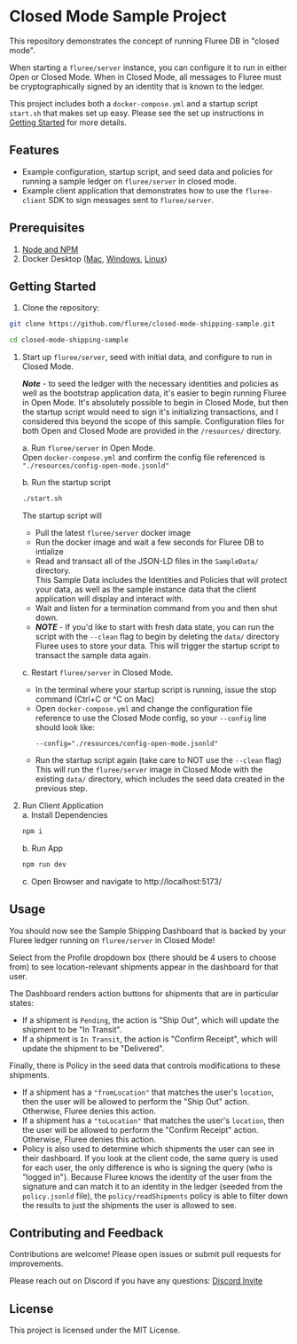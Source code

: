 # Closed Mode Sample Project

This repository demonstrates the concept of running Fluree DB in "closed mode". 

When starting a `fluree/server` instance, you can configure it to run in either Open or Closed Mode.
When in Closed Mode, all messages to Fluree must be cryptographically signed by an identity that is known to the ledger.

This project includes both a `docker-compose.yml` and a startup script `start.sh` that makes set up easy.
Please see the set up instructions in [Getting Started](#getting-started) for more details.

## Features

- Example configuration, startup script, and seed data and policies for running a sample ledger on `fluree/server` in closed mode.
- Example client application that demonstrates how to use the `fluree-client` SDK to sign messages sent to `fluree/server`.

## Prerequisites
1. [Node and NPM](https://nodejs.org/en/download)
2. Docker Desktop ([Mac](https://docs.docker.com/desktop/setup/install/mac-install/), [Windows](https://docs.docker.com/desktop/setup/install/windows-install/), [Linux](https://docs.docker.com/desktop/setup/install/linux/))

## Getting Started

1. Clone the repository:
  ```bash
  git clone https://github.com/fluree/closed-mode-shipping-sample.git
  ```
  ```bash
  cd closed-mode-shipping-sample
  ```

1. Start up `fluree/server`, seed with initial data, and configure to run in Closed Mode.   
   
   ***Note*** - to seed the ledger with the necessary identities and policies as well as the bootstrap application data, it's easier to begin running Fluree in Open Mode. It's absolutely possible to begin in Closed Mode, but then the startup script would need to sign it's initializing transactions, and I considered this beyond the scope of this sample.  Configuration files for both Open and Closed Mode are provided in the `/resources/` directory. 

   a. Run `fluree/server` in Open Mode.  
   Open `docker-compose.yml` and confirm the config file referenced is `"./resources/config-open-mode.jsonld"`  

   b. Run the startup script 
   ```bash
   ./start.sh
   ```
    The startup script will
      - Pull the latest `fluree/server` docker image
      - Run the docker image and wait a few seconds for Fluree DB to intialize
      - Read and transact all of the JSON-LD files in the `SampleData/` directory.  
      This Sample Data includes the Identities and Policies that will protect your data, as well as the sample instance data that the client application will display and interact with.
      - Wait and listen for a termination command from you and then shut down.
      - ***NOTE*** - If you'd like to start with fresh data state, you can run the script with the `--clean` flag to begin by deleting the `data/` directory Fluree uses to store your data. This will trigger the startup script to transact the sample data again. 

   c. Restart `fluree/server` in Closed Mode.
    - In the terminal where your startup script is running, issue the stop command (Ctrl+C or ^C on Mac)
    - Open `docker-compose.yml` and change the configuration file reference to use the Closed Mode config, so your `--config` line should look like:  
      ```
      --config="./resources/config-open-mode.jsonld"
      ```
    - Run the startup script again (take care to NOT use the `--clean` flag)  
    This will run the `fluree/server` image in Closed Mode with the existing `data/` directory, which includes the seed data created in the previous step.


2. Run Client Application  
   a. Install Dependencies  
    ```bash
    npm i
    ```  

   b. Run App
   ```bash
   npm run dev
   ```  

   c. Open Browser and navigate to http://localhost:5173/

## Usage

You should now see the Sample Shipping Dashboard that is backed by your Fluree ledger running on `fluree/server` in Closed Mode!

Select from the Profile dropdown box (there should be 4 users to choose from) to see location-relevant shipments appear in the dashboard for that user. 

The Dashboard renders action buttons for shipments that are in particular states:
 - If a shipment is `Pending`, the action is "Ship Out", which will update the shipment to be "In Transit".
 - If a shipment is `In Transit`, the action is "Confirm Receipt", which will update the shipment to be "Delivered".

Finally, there is Policy in the seed data that controls modifications to these shipments. 
  - If a shipment has a `"fromLocation"` that matches the user's `location`, then the user will be allowed to perform the "Ship Out" action. Otherwise, Fluree denies this action.
  - If a shipment has a `"toLocation"` that matches the user's `location`, then the user will be allowed to perform the "Confirm Receipt" action. Otherwise, Fluree denies this action.
  - Policy is also used to determine which shipments the user can see in their dashboard. If you look at the client code, the same query is used for each user, the only difference is who is signing the query (who is "logged in"). Because Fluree knows the identity of the user from the signature and can match it to an identity in the ledger (seeded from the `policy.jsonld` file), the `policy/readShipments` policy is able to filter down the results to just the shipments the user is allowed to see.

## Contributing and Feedback

Contributions are welcome! Please open issues or submit pull requests for improvements. 

Please reach out on Discord if you have any questions:
[Discord Invite](https://discord.gg/KTFy8ZYH)

## License

This project is licensed under the MIT License.